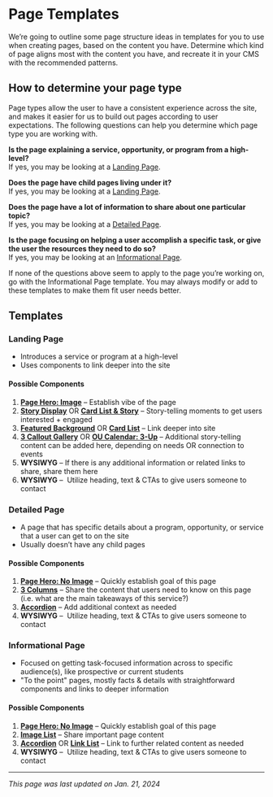 # Page Templates
We’re going to outline some page structure ideas in templates for you to use when creating pages, based on the content you have. Determine which kind of page aligns most with the content you have, and recreate it in your CMS with the recommended patterns.

## How to determine your page type
Page types allow the user to have a consistent experience across the site, and makes it easier for us to build out pages according to user expectations. The following questions can help you determine which page type you are working with.

**Is the page explaining a service, opportunity, or program from a high-level?**<br>
If yes, you may be looking at a [Landing Page](#landing-page).

**Does the page have child pages living under it?**<br>
If yes, you may be looking at a [Landing Page](#landing-page).

**Does the page have a lot of information to share about one particular topic?**<br>
If yes, you may be looking at a [Detailed Page](#detailed-page).

**Is the page focusing on helping a user accomplish a specific task, or give the user the resources they need to do so?**<br>
If yes, you may be looking at an [Informational Page](#informational-page).

If none of the questions above seem to apply to the page you’re working on, go with the Informational Page template. You may always modify or add to these templates to make them fit user needs better.

## Templates

### Landing Page 
 -  Introduces a service or program at a high-level
-   Uses components to link deeper into the site

#### Possible Components
1. **[Page Hero: Image](<5.all-components/page-hero-image.md>)** – Establish vibe of the page
2. **[Story Display](/user-experience/all-components/story-display)** OR **[Card List & Story](/user-experience/all-components/card-list-and-story)** – Story-telling moments to get users interested + engaged
3. **[Featured Background](/user-experience/all-components/featured-background)** OR **[Card List](/user-experience/all-components/card-list)** – Link deeper into site
4. **[3 Callout Gallery](/user-experience/all-components/3-callout-gallery)** OR **[OU Calendar: 3-Up](<5.all-components/ou-calendar-3-up.md>)** – Additional story-telling content can be added here, depending on needs OR connection to events
5. **WYSIWYG** – If there is any additional information or related links to share, share them here
6. **WYSIWYG** –  Utilize heading, text & CTAs to give users someone to contact

### Detailed Page
-   A page that has specific details about a program, opportunity, or service that a user can get to on the site
-   Usually doesn’t have any child pages

#### Possible Components
1. **[Page Hero: No Image](<5.all-components/page-hero-no-image.md>)** – Quickly establish goal of this page
2. **[3 Columns](/user-experience/all-components/3-column)** – Share the content that users need to know on this page (i.e. what are the main takeaways of this service?)
3. **[Accordion](<5.all-components/accordion.md>)** – Add additional context as needed
4. **WYSIWYG** –  Utilize heading, text & CTAs to give users someone to contact

### Informational Page
-   Focused on getting task-focused information across to specific audience(s), like prospective or current students
-   "To the point" pages, mostly facts & details with straightforward components and links to deeper information

#### Possible Components
1. **[Page Hero: No Image](<5.all-components/page-hero-no-image.md>)** – Quickly establish goal of this page
2. **[Image List](/user-experience/all-components/image-list)** – Share important page content
3. **[Accordion](/user-experience/all-components/accordion)** OR **[Link List](/user-experience/all-components/link-list)**  – Link to further related content as needed
4. **WYSIWYG** –  Utilize heading, text & CTAs to give users someone to contact

***

*This page was last updated on Jan. 21, 2024*